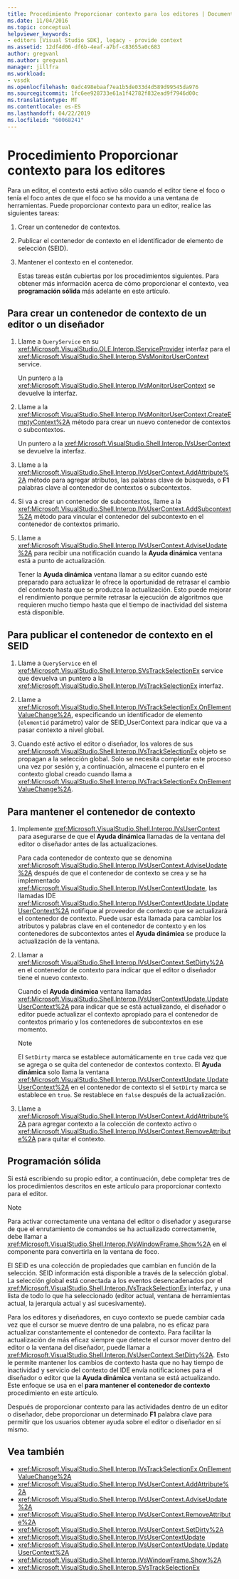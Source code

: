 ```yaml
---
title: Procedimiento Proporcionar contexto para los editores | Documentos de Microsoft
ms.date: 11/04/2016
ms.topic: conceptual
helpviewer_keywords:
- editors [Visual Studio SDK], legacy - provide context
ms.assetid: 12df4d06-df6b-4eaf-a7bf-c83655a0c683
author: gregvanl
ms.author: gregvanl
manager: jillfra
ms.workload:
- vssdk
ms.openlocfilehash: 0adc498ebaaf7ea1b5de033d4d589d99545da976
ms.sourcegitcommit: 1fc6ee928733e61a1f42782f832ead9f7946d00c
ms.translationtype: MT
ms.contentlocale: es-ES
ms.lasthandoff: 04/22/2019
ms.locfileid: "60068241"
---
```

# <a name="how-to-provide-context-for-editors"></a>Procedimiento Proporcionar contexto para los editores
Para un editor, el contexto está activo sólo cuando el editor tiene el foco o tenía el foco antes de que el foco se ha movido a una ventana de herramientas. Puede proporcionar contexto para un editor, realice las siguientes tareas:

1. Crear un contenedor de contextos.

2. Publicar el contenedor de contexto en el identificador de elemento de selección (SEID).

3. Mantener el contexto en el contenedor.

   Estas tareas están cubiertas por los procedimientos siguientes. Para obtener más información acerca de cómo proporcionar el contexto, vea **programación sólida** más adelante en este artículo.

## <a name="to-create-a-context-bag-for-an-editor-or-a-designer"></a>Para crear un contenedor de contexto de un editor o un diseñador

1. Llame a `QueryService` en su <xref:Microsoft.VisualStudio.OLE.Interop.IServiceProvider> interfaz para el <xref:Microsoft.VisualStudio.Shell.Interop.SVsMonitorUserContext> service.

     Un puntero a la <xref:Microsoft.VisualStudio.Shell.Interop.IVsMonitorUserContext> se devuelve la interfaz.

2. Llame a la <xref:Microsoft.VisualStudio.Shell.Interop.IVsMonitorUserContext.CreateEmptyContext%2A> método para crear un nuevo contenedor de contextos o subcontextos.

     Un puntero a la <xref:Microsoft.VisualStudio.Shell.Interop.IVsUserContext> se devuelve la interfaz.

3. Llame a la <xref:Microsoft.VisualStudio.Shell.Interop.IVsUserContext.AddAttribute%2A> método para agregar atributos, las palabras clave de búsqueda, o **F1** palabras clave al contenedor de contextos o subcontextos.

4. Si va a crear un contenedor de subcontextos, llame a la <xref:Microsoft.VisualStudio.Shell.Interop.IVsUserContext.AddSubcontext%2A> método para vincular el contenedor del subcontexto en el contenedor de contextos primario.

5. Llame a <xref:Microsoft.VisualStudio.Shell.Interop.IVsUserContext.AdviseUpdate%2A> para recibir una notificación cuando la **Ayuda dinámica** ventana está a punto de actualización.

     Tener la **Ayuda dinámica** ventana llamar a su editor cuando esté preparado para actualizar le ofrece la oportunidad de retrasar el cambio del contexto hasta que se produzca la actualización. Esto puede mejorar el rendimiento porque permite retrasar la ejecución de algoritmos que requieren mucho tiempo hasta que el tiempo de inactividad del sistema está disponible.

## <a name="to-publish-the-context-bag-to-the-seid"></a>Para publicar el contenedor de contexto en el SEID

1. Llame a `QueryService` en el <xref:Microsoft.VisualStudio.Shell.Interop.SVsTrackSelectionEx> service que devuelva un puntero a la <xref:Microsoft.VisualStudio.Shell.Interop.IVsTrackSelectionEx> interfaz.

2. Llame a <xref:Microsoft.VisualStudio.Shell.Interop.IVsTrackSelectionEx.OnElementValueChange%2A>, especificando un identificador de elemento (`elementid` parámetro) valor de SEID_UserContext para indicar que va a pasar contexto a nivel global.

3. Cuando esté activo el editor o diseñador, los valores de sus <xref:Microsoft.VisualStudio.Shell.Interop.IVsTrackSelectionEx> objeto se propagan a la selección global. Solo se necesita completar este proceso una vez por sesión y, a continuación, almacene el puntero en el contexto global creado cuando llama a <xref:Microsoft.VisualStudio.Shell.Interop.IVsTrackSelectionEx.OnElementValueChange%2A>.

## <a name="to-maintain-the-context-bag"></a>Para mantener el contenedor de contexto

1. Implemente <xref:Microsoft.VisualStudio.Shell.Interop.IVsUserContext> para asegurarse de que el **Ayuda dinámica** llamadas de la ventana del editor o diseñador antes de las actualizaciones.

     Para cada contenedor de contexto que se denomina <xref:Microsoft.VisualStudio.Shell.Interop.IVsUserContext.AdviseUpdate%2A> después de que el contenedor de contexto se crea y se ha implementado <xref:Microsoft.VisualStudio.Shell.Interop.IVsUserContextUpdate>, las llamadas IDE <xref:Microsoft.VisualStudio.Shell.Interop.IVsUserContextUpdate.UpdateUserContext%2A> notifique al proveedor de contexto que se actualizará el contenedor de contexto. Puede usar esta llamada para cambiar los atributos y palabras clave en el contenedor de contexto y en los contenedores de subcontextos antes el **Ayuda dinámica** se produce la actualización de la ventana.

2. Llamar a <xref:Microsoft.VisualStudio.Shell.Interop.IVsUserContext.SetDirty%2A> en el contenedor de contexto para indicar que el editor o diseñador tiene el nuevo contexto.

     Cuando el **Ayuda dinámica** ventana llamadas <xref:Microsoft.VisualStudio.Shell.Interop.IVsUserContextUpdate.UpdateUserContext%2A> para indicar que se está actualizando, el diseñador o editor puede actualizar el contexto apropiado para el contenedor de contextos primario y los contenedores de subcontextos en ese momento.

    > [!NOTE]
    >  El `SetDirty` marca se establece automáticamente en `true` cada vez que se agrega o se quita del contenedor de contextos contexto. El **Ayuda dinámica** solo llama la ventana <xref:Microsoft.VisualStudio.Shell.Interop.IVsUserContextUpdate.UpdateUserContext%2A> en el contenedor de contexto si el `SetDirty` marca se establece en `true`. Se restablece en `false` después de la actualización.

3. Llame a <xref:Microsoft.VisualStudio.Shell.Interop.IVsUserContext.AddAttribute%2A> para agregar contexto a la colección de contexto activo o <xref:Microsoft.VisualStudio.Shell.Interop.IVsUserContext.RemoveAttribute%2A> para quitar el contexto.

## <a name="robust-programming"></a>Programación sólida
 Si está escribiendo su propio editor, a continuación, debe completar tres de los procedimientos descritos en este artículo para proporcionar contexto para el editor.

> [!NOTE]
>  Para activar correctamente una ventana del editor o diseñador y asegurarse de que el enrutamiento de comandos se ha actualizado correctamente, debe llamar a <xref:Microsoft.VisualStudio.Shell.Interop.IVsWindowFrame.Show%2A> en el componente para convertirla en la ventana de foco.

 El SEID es una colección de propiedades que cambian en función de la selección. SEID información está disponible a través de la selección global. La selección global está conectada a los eventos desencadenados por el <xref:Microsoft.VisualStudio.Shell.Interop.IVsTrackSelectionEx> interfaz, y una lista de todo lo que ha seleccionado (editor actual, ventana de herramientas actual, la jerarquía actual y así sucesivamente).

 Para los editores y diseñadores, en cuyo contexto se puede cambiar cada vez que el cursor se mueve dentro de una palabra, no es eficaz para actualizar constantemente el contenedor de contexto. Para facilitar la actualización de más eficaz siempre que detecte el cursor mover dentro del editor o la ventana del diseñador, puede llamar a <xref:Microsoft.VisualStudio.Shell.Interop.IVsUserContext.SetDirty%2A>. Esto le permite mantener los cambios de contexto hasta que no hay tiempo de inactividad y servicio del contexto del IDE envía notificaciones para el diseñador o editor que la **Ayuda dinámica** ventana se está actualizando. Este enfoque se usa en el **para mantener el contenedor de contexto** procedimiento en este artículo.

 Después de proporcionar contexto para las actividades dentro de un editor o diseñador, debe proporcionar un determinado **F1** palabra clave para permitir que los usuarios obtener ayuda sobre el editor o diseñador en sí mismo.

## <a name="see-also"></a>Vea también
- <xref:Microsoft.VisualStudio.Shell.Interop.IVsTrackSelectionEx.OnElementValueChange%2A>
- <xref:Microsoft.VisualStudio.Shell.Interop.IVsUserContext.AddAttribute%2A>
- <xref:Microsoft.VisualStudio.Shell.Interop.IVsUserContext.AdviseUpdate%2A>
- <xref:Microsoft.VisualStudio.Shell.Interop.IVsUserContext.RemoveAttribute%2A>
- <xref:Microsoft.VisualStudio.Shell.Interop.IVsUserContext.SetDirty%2A>
- <xref:Microsoft.VisualStudio.Shell.Interop.IVsUserContextUpdate>
- <xref:Microsoft.VisualStudio.Shell.Interop.IVsUserContextUpdate.UpdateUserContext%2A>
- <xref:Microsoft.VisualStudio.Shell.Interop.IVsWindowFrame.Show%2A>
- <xref:Microsoft.VisualStudio.Shell.Interop.SVsTrackSelectionEx>